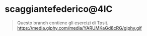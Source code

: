 # scaggiantefederico@4IC
>Questo branch contiene gli esercizi di Tpsit.
https://media.giphy.com/media/YARUMKaGd8cRG/giphy.gif
